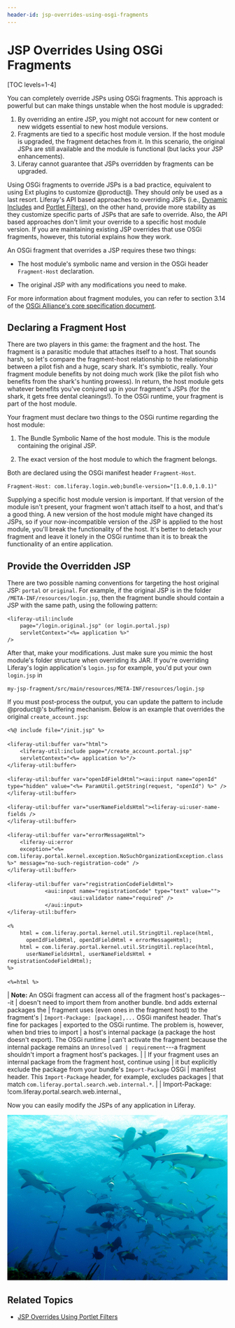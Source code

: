 ```yaml
---
header-id: jsp-overrides-using-osgi-fragments
---
```


# JSP Overrides Using OSGi Fragments

[TOC levels=1-4]

You can completely override JSPs using OSGi fragments. This approach is powerful 
but can make things unstable when the host module is upgraded: 

1.  By overriding an entire JSP, you might not account for new content or new 
    widgets essential to new host module versions. 
2.  Fragments are tied to a specific host module version. If the host module is 
    upgraded, the fragment detaches from it. In this scenario, the original 
    JSPs are still available and the module is functional (but lacks your JSP 
    enhancements). 
3.  Liferay cannot guarantee that JSPs overridden by fragments can be upgraded. 

Using OSGi fragments to override JSPs is a bad practice, equivalent to using Ext 
plugins to customize @product@. They should only be used as a last resort. 
Liferay's API based approaches to overriding JSPs (i.e., [Dynamic Includes](/docs/7-2/customization/-/knowledge_base/c/customizing-jsps-with-dynamic-includes)
and [Portlet Filters](/docs/7-2/customization/-/knowledge_base/c/jsp-overrides-using-portlet-filters)), 
on the other hand, provide more stability as they customize specific parts of 
JSPs that are safe to override. Also, the API based approaches don't limit your 
override to a specific host module version. If you are maintaining existing JSP 
overrides that use OSGi fragments, however, this tutorial explains how they 
work. 

An OSGi fragment that overrides a JSP requires these two things:

-  The host module's symbolic name and version in the OSGi header 
   `Fragment-Host` declaration.

-  The original JSP with any modifications you need to make.

For more information about fragment modules, you can refer to section 3.14 of
the 
[OSGi Alliance's core specification document](https://osgi.org/specification/osgi.core/7.0.0/framework.module.html).

## Declaring a Fragment Host

There are two players in this game: the fragment and the host. The fragment is 
a parasitic module that attaches itself to a host. That sounds harsh, so let's 
compare the fragment-host relationship to the relationship between a pilot fish 
and a huge, scary shark. It's symbiotic, really. Your fragment module benefits 
by not doing much work (like the pilot fish who benefits from the shark's 
hunting prowess). In return, the host module gets whatever benefits you've 
conjured up in your fragment's JSPs (for the shark, it gets free dental 
cleanings!). To the OSGi runtime, your fragment is part of the host module. 

Your fragment must declare two things to the OSGi runtime regarding the host 
module:

1.  The Bundle Symbolic Name of the host module. This is the module containing 
    the original JSP.

2.  The exact version of the host module to which the fragment belongs.

Both are declared using the OSGi manifest header `Fragment-Host`.

```properties
Fragment-Host: com.liferay.login.web;bundle-version="[1.0.0,1.0.1)"
```

Supplying a specific host module version is important. If that version of the 
module isn't present, your fragment won't attach itself to a host, and that's a 
good thing. A new version of the host module might have changed its JSPs, so if 
your now-incompatible version of the JSP is applied to the host module, you'll 
break the functionality of the host. It's better to detach your fragment 
and leave it lonely in the OSGi runtime than it is to break the functionality of 
an entire application. 

## Provide the Overridden JSP

There are two possible naming conventions for targeting the host original JSP: 
`portal` or `original`. For example, if the original JSP is in the folder 
`/META-INF/resources/login.jsp`, then the fragment bundle should contain a JSP 
with the same path, using the following pattern:

```markup
<liferay-util:include 
    page="/login.original.jsp" (or login.portal.jsp) 
    servletContext="<%= application %>" 
/>
```

After that, make your modifications. Just make sure you mimic the host module's 
folder structure when overriding its JAR. If you're overriding Liferay's login 
application's `login.jsp` for example, you'd put your own `login.jsp` in 

```markup
my-jsp-fragment/src/main/resources/META-INF/resources/login.jsp
```

If you must post-process the output, you can update the pattern to include 
@product@'s buffering mechanism. Below is an example that overrides the original 
`create_account.jsp`:

```markup
<%@ include file="/init.jsp" %>

<liferay-util:buffer var="html">
    <liferay-util:include page="/create_account.portal.jsp" 
    servletContext="<%= application %>"/>
</liferay-util:buffer>

<liferay-util:buffer var="openIdFieldHtml"><aui:input name="openId" 
type="hidden" value="<%= ParamUtil.getString(request, "openId") %>" />
</liferay-util:buffer>

<liferay-util:buffer var="userNameFieldsHtml"><liferay-ui:user-name-fields />
</liferay-util:buffer>

<liferay-util:buffer var="errorMessageHtml">
    <liferay-ui:error 
    exception="<%= com.liferay.portal.kernel.exception.NoSuchOrganizationException.class %>" message="no-such-registration-code" />
</liferay-util:buffer>

<liferay-util:buffer var="registrationCodeFieldHtml">
            <aui:input name="registrationCode" type="text" value="">
                    <aui:validator name="required" />
            </aui:input>
</liferay-util:buffer>

<%
    html = com.liferay.portal.kernel.util.StringUtil.replace(html, 
      openIdFieldHtml, openIdFieldHtml + errorMessageHtml);
    html = com.liferay.portal.kernel.util.StringUtil.replace(html, 
      userNameFieldsHtml, userNameFieldsHtml + registrationCodeFieldHtml);
%>

<%=html %>
```

| **Note:** An OSGi fragment can access all of the fragment host's packages---it
| doesn't need to import them from another bundle. bnd adds external packages the
| fragment uses (even ones in the fragment host) to the fragment's
| `Import-Package: [package],...` OSGi manifest header. That's fine for packages
| exported to the OSGi runtime. The problem is, however, when bnd tries to import
| a host's internal package (a package the host doesn't export). The OSGi runtime
| can't activate the fragment because the internal package remains an `Unresolved
| requirement`---a fragment shouldn't import a fragment host's packages.
| 
| If your fragment uses an internal package from the fragment host, continue using
| it but explicitly exclude the package from your bundle's `Import-Package` OSGi
| manifest header. This `Import-Package` header, for example, excludes packages
| that match `com.liferay.portal.search.web.internal.*`.
| 
|     Import-Package: !com.liferay.portal.search.web.internal.*,*

Now you can easily modify the JSPs of any application in Liferay.

![Figure 1: Liferay's applications are swimming in the OSGi runtime, waiting for your fragment modules to clean their teeth, so to speak.](../../../images/sharks.jpg)
<!--https://commons.wikimedia.org/wiki/File:Carcharhinus_perezi_bahamas_feeding.jpg-->

<!--
Add back once sample is ported:

see the [Module JSP Override sample project](/docs/7-2/reference/-/knowledge_base/r/module-jsp-override) 
for an example of a JSP-modifying fragment in action.
--> 


## Related Topics

- [JSP Overrides Using Portlet Filters](/docs/7-2/customization/-/knowledge_base/c/jsp-overrides-using-portlet-filters)
